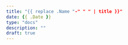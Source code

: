 ```yaml
---
title: "{{ replace .Name "-" " " | title }}"
date: {{ .Date }}
type: "docs"
description: ""
draft: true
---
```


